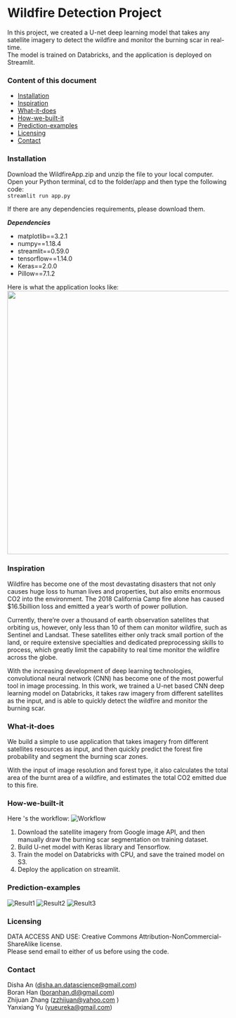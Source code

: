 # Wildfire Detection Project
In this project, we created a U-net deep learning model that takes any satellite imagery to detect the wildfire and monitor the burning scar in real-time. <br/>
The model is trained on Databricks, and the application is deployed on Streamlit. <br/>

### Content of this document
  * [Installation](#Installation)
  * [Inspiration](#Inspiration)
  * [What-it-does](#What-it-does)
  * [How-we-built-it](#How-we-built-it)
  * [Prediction-examples](#Prediction-examples)
  * [Licensing](#Licensing)
  * [Contact](#Contact)

### Installation 
Download the WildfireApp.zip and unzip the file to your local computer.<br/>
Open your Python terminal, cd to the folder/app and then type the following code:<br/>
`streamlit run app.py` <br/>

If there are any dependencies requirements, please download them.

***Dependencies***
- matplotlib==3.2.1<br/>
- numpy==1.18.4<br/>
- streamlit==0.59.0<br/>
- tensorflow==1.14.0<br/>
- Keras==2.0.0<br/>
- Pillow==7.1.2<br/>

Here is what the application looks like:<br/>
<img src="https://github.com/yueureka/WildFireDetection/blob/master/Pictures/App2.png" align="center" height="600" width="600">

### Inspiration 
Wildfire has become one of the most devastating disasters that not only causes huge loss to human lives and properties, but also emits enormous CO2 into the environment. The 2018 California Camp fire alone has caused $16.5billion loss and emitted a year’s worth of power pollution. 

Currently, there’re over a thousand of earth observation satellites that orbiting us, however, only less than 10 of them can monitor wildfire, such as Sentinel and Landsat. These satellites either only track small portion of the land, or require extensive specialties and dedicated preprocessing skills to process, which greatly limit the capability to real time monitor the wildfire across the globe. 

With the increasing development of deep learning technologies, convolutional neural network (CNN) has become one of the most powerful tool in image processing. In this work, we trained a U-net based CNN deep learning model on Databricks, it takes raw imagery from different satellites as the input, and is able to quickly detect the wildfire and monitor the burning scar. 

### What-it-does
We build a simple to use application that takes imagery from different satellites resources as input, and then quickly predict the forest fire probability and segment the burning scar zones. 

With the input of image resolution and forest type, it also calculates the total area of the burnt area of a wildfire, and estimates the total CO2 emitted due to this fire. 

### How-we-built-it
Here 's the workflow:
![Workflow](https://github.com/yueureka/WildFireDetection/blob/master/Pictures/Workflow.PNG)
1.	Download the satellite imagery from Google image API, and then manually draw the burning scar segmentation on training dataset.
2.	Build U-net model with Keras library and Tensorflow.
3.	Train the model on Databricks with CPU, and save the trained model on S3.
4.	Deploy the application on streamlit.

### Prediction-examples
![Result1](https://github.com/yueureka/WildFireDetection/blob/master/Pictures/Result1.png)
![Result2](https://github.com/yueureka/WildFireDetection/blob/master/Pictures/Result4.png)
![Result3](https://github.com/yueureka/WildFireDetection/blob/master/Pictures/Result3.png)

### Licensing 
DATA ACCESS AND USE: Creative Commons Attribution-NonCommercial-ShareAlike license.<br/>
Please send email to either of us before using the code. 

### Contact
Disha An (disha.an.datascience@gmail.com)<br/>
Boran Han (boranhan.dl@gmail.com)<br/>
Zhijuan Zhang (zzhijuan@yahoo.com )<br/>
Yanxiang Yu (yueureka@gmail.com)<br/>
